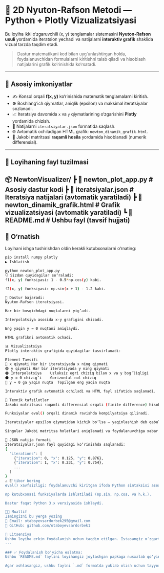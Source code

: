 # 🧮 2D Nyuton-Rafson Metodi — Python + Plotly Vizualizatsiyasi

Bu loyiha ikki o‘zgaruvchili (x, y) tenglamalar sistemasini **Nyuton-Rafson usuli** yordamida iteratsion yechadi va natijalarni **interaktiv grafik** shaklida vizual tarzda taqdim etadi.

> Dastur matematikani kod bilan uyg‘unlashtirgan holda, foydalanuvchidan formulalarni kiritishni talab qiladi va hisoblash natijalarini grafik ko‘rinishida ko‘rsatadi.

---

## 🚀 Asosiy imkoniyatlar

- ✍️ Konsol orqali **f(x, y)** ko‘rinishida matematik tenglamalarni kiritish.
- ⚙️ Boshlang‘ich qiymatlar, aniqlik (epsilon) va maksimal iteratsiyalar sozlanadi.
- 📈 Iteratsiya davomida `x` va `y` qiymatlarining o‘zgarishini **Plotly** yordamida chizish.
- 💾 Natijalarni `iteratsiyalar.json` formatida saqlash.
- 🌐 Avtomatik ochiladigan HTML grafik: `newton_dinamik_grafik.html`.
- 🧠 Jakobi matritsasi **raqamli hosila** yordamida hisoblanadi (numerik differensial).

---

## 📂 Loyihaning fayl tuzilmasi

📦 NewtonVisualizer/
┣ 📄 newton_plot_app.py # Asosiy dastur kodi
┣ 📄 iteratsiyalar.json # Iteratsiya natijalari (avtomatik yaratiladi)
┣ 📄 newton_dinamik_grafik.html # Grafik vizualizatsiyasi (avtomatik yaratiladi)
┗ 📄 README.md # Ushbu fayl (tavsif hujjati)
---

## 🧰 O‘rnatish

Loyihani ishga tushirishdan oldin kerakli kutubxonalarni o‘rnating:

```bash
pip install numpy plotly
▶️ Ishlatish

python newton_plot_app.py
👇 Sizdan quyidagilar so‘raladi:
f1(x, y) funksiyasi: 1 - 0.5*np.cos(y) kabi.

f2(x, y) funksiyasi: np.sin(x + 1) - 1.2 kabi.

🔢 Dastur bajaradi:
Nyuton-Rafson iteratsiyasi.

Har bir bosqichdagi nuqtalarni yig‘adi.

Interpolatsiya asosida x-y grafigini chizadi.

Eng yaqin y ≈ 0 nuqtani aniqlaydi.

HTML grafikni avtomatik ochadi.

📊 Vizualizatsiya
Plotly interaktiv grafigida quyidagilar tasvirlanadi:

Element	Tavsifi
🔹 x qiymati	Har bir iteratsiyada x ning qiymati
🟢 y qiymati	Har bir iteratsiyada y ning qiymati
🟠 Interpolatsiya	Uzluksiz egri chiziq bilan x va y bog‘liqligi
⚫ y = 0 chizig‘i	Gorizontal nol chiziq
🔴 y ≈ 0 ga yaqin nuqta	Topilgan eng yaqin nuqta

Interaktiv grafik avtomatik ochiladi va HTML fayl sifatida saqlanadi.

🧠 Texnik tafsilotlar
Jakobi matritsasi raqamli differensial orqali (finite difference) hisoblanadi.

Funksiyalar eval() orqali dinamik ravishda kompilyatsiya qilinadi.

Iteratsiyalar epsilon qiymatidan kichik bo‘lsa — yaqinlashish deb qabul qilinadi.

Singular Jakobi matritsa holatlari aniqlanadi va foydalanuvchiga xabar beriladi.

📁 JSON natija formati
iteratsiyalar.json fayl quyidagi ko‘rinishda saqlanadi:
{
  "iterations": [
    {"iteration": 0, "x": 0.125, "y": 0.876},
    {"iteration": 1, "x": 0.231, "y": 0.754},
    ...
  ]
}
⚠️ E'tibor bering
eval() xavfsizligi: foydalanuvchi kiritgan ifoda Python sintaksisi asosida baholanadi. Faqat ishonchli muhitda ishlatish tavsiya etiladi.

np kutubxonasi funksiyalarda ishlatiladi (np.sin, np.cos, va h.k.).

Dastur faqat Python 3.x versiyasida ishlaydi.

👨‍💻 Muallif
Ismingizni bu yerga yozing
📧 Email: otaboyevsardorbek295@gmail.com
🔗 GitHub: github.com/otaboyevsardorbek1

📜 Litsenziya
Ushbu loyiha erkin foydalanish uchun taqdim etilgan. Istasangiz o‘zgartiring, tarqating yoki takomillashtiring.
---

### ✅ Foydalanish bo‘yicha eslatma:
Ushbu `README.md` faylini loyihangiz joylashgan papkaga nusxalab qo‘ying. GitHub sahifasida avtomatik ko‘rinadi.

Agar xohlasangiz, ushbu faylni `.md` formatda yuklab olish uchun tayyorlab bera olaman. Yuklab olishni xohlaysizmi?



